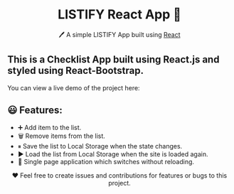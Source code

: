 <h1 align="center">LISTIFY React App  📝</h1>  
<p align="center">
  🖊️ A simple LISTIFY App built using <a href="https://reactjs.org/">React</a>
</p>

## This is a Checklist App built using React.js and styled using React-Bootstrap.

You can view a live demo of the project here:

## 😃 Features:

- ➕ Add item to the list.
- 🗑️ Remove items from the list.
- ⏸ Save the list to Local Storage when the state changes.
- ▶️ Load the list from Local Storage when the site is loaded again.
- 🌙 Single page application which switches without reloading.

<p align="center">
  ❤️ Feel free to create issues and contributions for features or bugs to this project.
</p>
